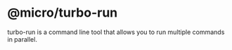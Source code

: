 # @micro/turbo-run

turbo-run is a command line tool that allows you to run multiple commands in parallel.
